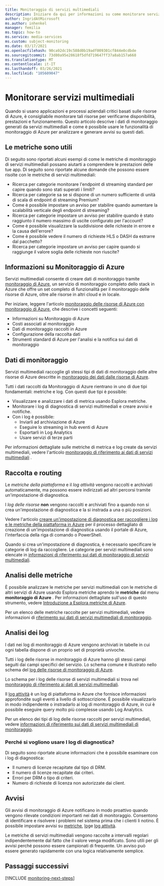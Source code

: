 ```yaml
---
title: Monitoraggio di servizi multimediali
description: Iniziare da qui per informazioni su come monitorare servizi multimediali
author: IngridAtMicrosoft
ms.author: inhenkel
manager: femilia
ms.topic: how-to
ms.service: media-services
ms.custom: subject-monitoring
ms.date: 03/17/2021
ms.openlocfilehash: 90ca92dc19c588d0b19adf009301cf844e0cdbde
ms.sourcegitcommit: 73d80a95e28618f5dfd719647ff37a8ab157a668
ms.translationtype: MT
ms.contentlocale: it-IT
ms.lasthandoff: 03/26/2021
ms.locfileid: "105609047"
---
```

# <a name="monitor-media-services"></a>Monitorare servizi multimediali

Quando si usano applicazioni e processi aziendali critici basati sulle risorse di Azure, è consigliabile monitorare tali risorse per verificarne disponibilità, prestazioni e funzionamento. Questo articolo descrive i dati di monitoraggio generati da servizi multimediali e come è possibile usare le funzionalità di monitoraggio di Azure per analizzare e generare avvisi su questi dati.

## <a name="metrics-are-useful"></a>Le metriche sono utili

Di seguito sono riportati alcuni esempi di come le metriche di monitoraggio di servizi multimediali possano aiutarti a comprendere le prestazioni delle tue app. Di seguito sono riportate alcune domande che possono essere risolte con le metriche di servizi multimediali:

- Ricerca per categorie monitorare l'endpoint di streaming standard per capire quando sono stati superati i limiti?
- Ricerca per categorie sa se si dispone di un numero sufficiente di unità di scala di endpoint di streaming Premium?
- Come è possibile impostare un avviso per stabilire quando aumentare la scalabilità verticale degli endpoint di streaming?
- Ricerca per categorie impostare un avviso per stabilire quando è stato raggiunto il numero massimo di uscite configurato per l'account?
- Come è possibile visualizzare la suddivisione delle richieste in errore e la causa dell'errore?
- Come è possibile vedere il numero di richieste HLS o DASH da estrarre dal pacchetto?
- Ricerca per categorie impostare un avviso per capire quando si raggiunge il valore soglia delle richieste non riuscite?

<!--THIS DOESN'T BELONG HERE Concurrency becomes a concern for the number of Streaming Endpoints used in a single account over time. You need to keep in mind the relationship between the number of concurrent streams with complex publishing parameters like dynamic packaging to multiple protocols, multiple DRM encryptions etc. Each additional published live stream adds to the CPU and output bandwidth on the Streaming Endpoint. With that in mind, you should use Azure Monitor to closely watch the Streaming Endpoint's utilization (CPU and Egress capacity) to make certain that you are scaling it appropriately (or split traffic out between multiple Streaming Endpoints if you are getting into very high concurrency).-->

<!-- Optional diagram showing monitoring for your service. If you need help creating one, contact 
robb@microsoft.com -->

## <a name="what-is-azure-monitor"></a>Informazioni su Monitoraggio di Azure

Servizi multimediali consente di creare dati di monitoraggio tramite [monitoraggio di Azure](../../../azure-monitor/overview.md), un servizio di monitoraggio completo dello stack in Azure che offre un set completo di funzionalità per il monitoraggio delle risorse di Azure, oltre alle risorse in altri cloud e in locale.

Per iniziare, leggere l'articolo [monitoraggio delle risorse di Azure con monitoraggio di Azure](../../../azure-monitor/essentials/monitor-azure-resource.md), che descrive i concetti seguenti:

- Informazioni su Monitoraggio di Azure
- Costi associati al monitoraggio
- Dati di monitoraggio raccolti in Azure
- Configurazione della raccolta dati
- Strumenti standard di Azure per l'analisi e la notifica sui dati di monitoraggio

## <a name="monitoring-data"></a>Dati di monitoraggio

Servizi multimediali raccoglie gli stessi tipi di dati di monitoraggio delle altre risorse di Azure descritte in [monitoraggio dei dati dalle risorse di Azure](../../../azure-monitor/essentials/monitor-azure-resource.md#monitoring-data).

Tutti i dati raccolti da Monitoraggio di Azure rientrano in uno di due tipi fondamentali: metriche e log. Con questi due tipi è possibile:

- Visualizzare e analizzare i dati di metrica usando Esplora metriche.
- Monitorare i log di diagnostica di servizi multimediali e creare avvisi e notifiche.
- Con i log è possibile:
  - Inviarli ad archiviazione di Azure
  - Eseguire lo streaming in hub eventi di Azure
  - Esportarli in Log Analytics
  - Usare servizi di terze parti

Per informazioni dettagliate sulle metriche di metrica e log create da servizi multimediali, vedere l'articolo [monitoraggio di riferimento ai dati di servizi multimediali](monitor-media-services-data-reference.md) .

## <a name="collection-and-routing"></a>Raccolta e routing

Le *metriche della piattaforma* e il *log attività* vengono raccolti e archiviati automaticamente, ma possono essere indirizzati ad altri percorsi tramite un'impostazione di diagnostica.  

I *log delle risorse* **non** vengono raccolti e archiviati fino a quando non si crea un'impostazione di diagnostica e la si instrada a una o più posizioni.

Vedere l'articolo [creare un'impostazione di diagnostica per raccogliere i log e le metriche della piattaforma in Azure](../../../azure-monitor/essentials/diagnostic-settings.md) per il processo dettagliato di creazione di un'impostazione di diagnostica usando il portale di Azure, l'interfaccia della riga di comando o PowerShell.

Quando si crea un'impostazione di diagnostica, è necessario specificare le categorie di log da raccogliere. Le categorie per servizi multimediali sono elencate in [informazioni di riferimento sui dati di monitoraggio di servizi multimediali](monitor-media-services-data-reference.md).

## <a name="analyzing-metrics"></a>Analisi delle metriche

È possibile analizzare le metriche per servizi multimediali con le metriche di altri servizi di Azure usando Esplora metriche aprendo le **metriche** dal menu **monitoraggio di Azure** . Per informazioni dettagliate sull'uso di questo strumento, vedere [Introduzione a Esplora metriche di Azure](../../../azure-monitor/essentials/metrics-getting-started.md).

Per un elenco delle metriche raccolte per servizi multimediali, vedere informazioni di [riferimento sui dati di servizi multimediali di monitoraggio](monitor-media-services-data-reference.md).

## <a name="analyzing-logs"></a>Analisi dei log

I dati nei log di monitoraggio di Azure vengono archiviati in tabelle in cui ogni tabella dispone di un proprio set di proprietà univoche.  

Tutti i log delle risorse in monitoraggio di Azure hanno gli stessi campi seguiti dai campi specifici del servizio. Lo schema comune è illustrato nello schema del [log delle risorse di monitoraggio di Azure](../../../azure-monitor/essentials/resource-logs-schema.md#top-level-common-schema).

Lo schema per i log delle risorse di servizi multimediali si trova nel [monitoraggio di riferimento ai dati di servizi multimediali](monitor-media-services-data-reference.md).

Il [log attività](../../../azure-monitor/essentials/activity-log.md) è un log di piattaforma in Azure che fornisce informazioni approfondite sugli eventi a livello di sottoscrizione. È possibile visualizzarlo in modo indipendente o instradarlo ai log di monitoraggio di Azure, in cui è possibile eseguire query molto più complesse usando Log Analytics.

Per un elenco dei tipi di log delle risorse raccolti per servizi multimediali, vedere [informazioni di riferimento sui dati di servizi multimediali di monitoraggio](monitor-media-services-data-reference.md).

### <a name="why-would-i-want-to-use-diagnostic-logs"></a>Perché si vogliono usare I log di diagnostica?

Di seguito sono riportate alcune informazioni che è possibile esaminare con i log di diagnostica:

- Il numero di licenze recapitate dal tipo di DRM.
- Il numero di licenze recapitate dai criteri.
- Errori per DRM o tipo di criteri.
- Numero di richieste di licenza non autorizzate dai client.

## <a name="alerts"></a>Avvisi

Gli avvisi di monitoraggio di Azure notificano in modo proattivo quando vengono rilevate condizioni importanti nei dati di monitoraggio. Consentono di identificare e risolvere i problemi nel sistema prima che i clienti li notino. È possibile impostare avvisi su [metriche](../../../azure-monitor/alerts/alerts-metric-overview.md), [log](../../../azure-monitor/alerts/alerts-unified-log.md)e [log attività](../../../azure-monitor/alerts/activity-log-alerts.md).

Le metriche di servizi multimediali vengono raccolte a intervalli regolari indipendentemente dal fatto che il valore venga modificato. Sono utili per gli avvisi perché possono essere campionati di frequente. Un avviso può essere generato rapidamente con una logica relativamente semplice.

<!--
The following table lists common and recommended alert rules for Media Services.

<!-- Fill in the table with metric and log alerts that would be valuable for your service. Change the format as necessary to make it more readable
**PLACEHOLDER** table

| Alert type | Condition | Description  |
|:---|:---|:---|
| | | |
| | | |
-->

## <a name="next-steps"></a>Passaggi successivi

[!INCLUDE [monitoring-next-steps](../includes/monitoring-next-steps.md)]
